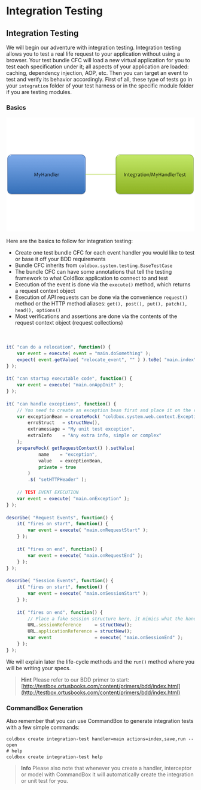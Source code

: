 # Integration Testing

## Integration Testing

We will begin our adventure with integration testing. Integration testing allows you to test a real life request to your application without using a browser. Your test bundle CFC will load a new virtual application for you to test each specification under it; all aspects of your application are loaded: caching, dependency injection, AOP, etc. Then you can target an event to test and verify its behavior accordingly. First of all, these type of tests go in your `integration` folder of your test harness or in the specific module folder if you are testing modules.

### Basics

![](../../../.gitbook/assets/HandlerToTestRelationship.png)

Here are the basics to follow for integration testing:

* Create one test bundle CFC for each event handler you would like to test or base it off your BDD requirements
* Bundle CFC inherits from `coldbox.system.testing.BaseTestCase`
* The bundle CFC can have some annotations that tell the testing framework to what ColdBox application to connect to and test
* Execution of the event is done via the `execute()` method, which returns a request context object
* Execution of API requests can be done via the convenience `request()` method or the HTTP method aliases: `get(), post(), put(), patch(), head(), options()`
* Most verifications and assertions are done via the contents of the request context object (request collections)

```javascript


it( "can do a relocation", function() {
	var event = execute( event = "main.doSomething" );
	expect( event.getValue( "relocate_event", "" ) ).toBe( "main.index" );
} );

it( "can startup executable code", function() {
	var event = execute( "main.onAppInit" );
} );

it( "can handle exceptions", function() {
	// You need to create an exception bean first and place it on the request context FIRST as a setup.
	var exceptionBean = createMock( "coldbox.system.web.context.ExceptionBean" ).init(
		erroStruct   = structNew(),
		extramessage = "My unit test exception",
		extraInfo    = "Any extra info, simple or complex"
	);
	prepareMock( getRequestContext() ).setValue(
			name    = "exception",
			value   = exceptionBean,
			private = true
		)
		.$( "setHTTPHeader" );

	// TEST EVENT EXECUTION
	var event = execute( "main.onException" );
} );

describe( "Request Events", function() {
	it( "fires on start", function() {
		var event = execute( "main.onRequestStart" );
	} );

	it( "fires on end", function() {
		var event = execute( "main.onRequestEnd" );
	} );
} );

describe( "Session Events", function() {
	it( "fires on start", function() {
		var event = execute( "main.onSessionStart" );
	} );

	it( "fires on end", function() {
		// Place a fake session structure here, it mimics what the handler receives
		URL.sessionReference     = structNew();
		URL.applicationReference = structNew();
		var event                = execute( "main.onSessionEnd" );
	} );
} );

```

We will explain later the life-cycle methods and the `run()` method where you will be writing your specs.

> **Hint** Please refer to our BDD primer to start: [http://testbox.ortusbooks.com/content/primers/bdd/index.html](http://testbox.ortusbooks.com/content/primers/bdd/index.html)

### CommandBox Generation

Also remember that you can use CommandBox to generate integration tests with a few simple commands:

```
coldbox create integration-test handler=main actions=index,save,run --open
# help
coldbox create integration-test help
```

> **Info** Please also note that whenever you create a handler, interceptor or model with CommandBox it will automatically create the integration or unit test for you.
